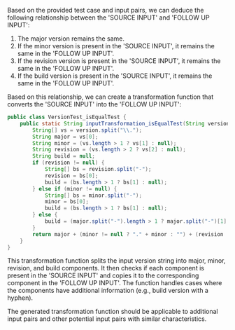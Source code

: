 Based on the provided test case and input pairs, we can deduce the following relationship between the 'SOURCE INPUT' and 'FOLLOW UP INPUT':

1. The major version remains the same.
2. If the minor version is present in the 'SOURCE INPUT', it remains the same in the 'FOLLOW UP INPUT'.
3. If the revision version is present in the 'SOURCE INPUT', it remains the same in the 'FOLLOW UP INPUT'.
4. If the build version is present in the 'SOURCE INPUT', it remains the same in the 'FOLLOW UP INPUT'.

Based on this relationship, we can create a transformation function that converts the 'SOURCE INPUT' into the 'FOLLOW UP INPUT':

```java
public class VersionTest_isEqualTest {
    public static String inputTransformation_isEqualTest(String version)  {
        String[] vs = version.split("\\.");
        String major = vs[0];
        String minor = (vs.length > 1 ? vs[1] : null);
        String revision = (vs.length > 2 ? vs[2] : null);
        String build = null;
        if (revision != null) {
            String[] bs = revision.split("-");
            revision = bs[0];
            build = (bs.length > 1 ? bs[1] : null);
        } else if (minor != null) {
            String[] bs = minor.split("-");
            minor = bs[0];
            build = (bs.length > 1 ? bs[1] : null);
        } else {
            build = (major.split("-").length > 1 ? major.split("-")[1] : null);
        }
        return major + (minor != null ? "." + minor : "") + (revision != null ? "." + revision : "") + (build != null ? "-" + build : "");
    }
}
```

This transformation function splits the input version string into major, minor, revision, and build components. It then checks if each component is present in the 'SOURCE INPUT' and copies it to the corresponding component in the 'FOLLOW UP INPUT'. The function handles cases where the components have additional information (e.g., build version with a hyphen).

The generated transformation function should be applicable to additional input pairs and other potential input pairs with similar characteristics.